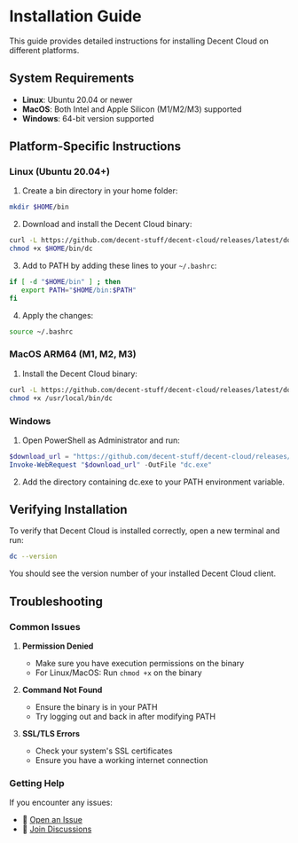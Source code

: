 # Installation Guide

This guide provides detailed instructions for installing Decent Cloud on different platforms.

## System Requirements

- **Linux**: Ubuntu 20.04 or newer
- **MacOS**: Both Intel and Apple Silicon (M1/M2/M3) supported
- **Windows**: 64-bit version supported

## Platform-Specific Instructions

### Linux (Ubuntu 20.04+)

1. Create a bin directory in your home folder:

```bash
mkdir $HOME/bin
```

2. Download and install the Decent Cloud binary:

```bash
curl -L https://github.com/decent-stuff/decent-cloud/releases/latest/download/decent-cloud-linux-amd64 -o $HOME/bin/dc
chmod +x $HOME/bin/dc
```

3. Add to PATH by adding these lines to your `~/.bashrc`:

```bash
if [ -d "$HOME/bin" ] ; then
   export PATH="$HOME/bin:$PATH"
fi
```

4. Apply the changes:

```bash
source ~/.bashrc
```

### MacOS ARM64 (M1, M2, M3)

1. Install the Decent Cloud binary:

```bash
curl -L https://github.com/decent-stuff/decent-cloud/releases/latest/download/decent-cloud-darwin-arm64 -o /usr/local/bin/dc
chmod +x /usr/local/bin/dc
```

### Windows

1. Open PowerShell as Administrator and run:

```powershell
$download_url = "https://github.com/decent-stuff/decent-cloud/releases/latest/download/decent-cloud-windows-amd64.exe"
Invoke-WebRequest "$download_url" -OutFile "dc.exe"
```

2. Add the directory containing dc.exe to your PATH environment variable.

## Verifying Installation

To verify that Decent Cloud is installed correctly, open a new terminal and run:

```bash
dc --version
```

You should see the version number of your installed Decent Cloud client.

## Troubleshooting

### Common Issues

1. **Permission Denied**

   - Make sure you have execution permissions on the binary
   - For Linux/MacOS: Run `chmod +x` on the binary

2. **Command Not Found**

   - Ensure the binary is in your PATH
   - Try logging out and back in after modifying PATH

3. **SSL/TLS Errors**
   - Check your system's SSL certificates
   - Ensure you have a working internet connection

### Getting Help

If you encounter any issues:

- 📝 [Open an Issue](https://github.com/decent-stuff/decent-cloud/issues)
- 💬 [Join Discussions](https://github.com/orgs/decent-stuff/discussions)
